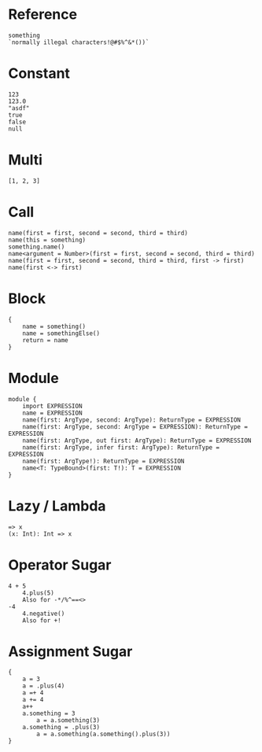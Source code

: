 # Reference

    something
    `normally illegal characters!@#$%^&*())`

# Constant

    123
    123.0
    "asdf"
    true
    false
    null

# Multi

    [1, 2, 3]

# Call

    name(first = first, second = second, third = third)
    name(this = something)
    something.name()
    name<argument = Number>(first = first, second = second, third = third)
    name(first = first, second = second, third = third, first -> first)
    name(first <-> first)

# Block

    {
        name = something()
        name = somethingElse()
        return = name
    }

# Module
    
    module {
        import EXPRESSION
        name = EXPRESSION
        name(first: ArgType, second: ArgType): ReturnType = EXPRESSION
        name(first: ArgType, second: ArgType = EXPRESSION): ReturnType = EXPRESSION
        name(first: ArgType, out first: ArgType): ReturnType = EXPRESSION
        name(first: ArgType, infer first: ArgType): ReturnType = EXPRESSION
        name(first: ArgType!): ReturnType = EXPRESSION
        name<T: TypeBound>(first: T!): T = EXPRESSION
    }

# Lazy / Lambda

    => x
    (x: Int): Int => x

# Operator Sugar

    4 + 5
        4.plus(5)
        Also for -*/%^==<>
    -4
        4.negative()
        Also for +!
    
# Assignment Sugar

    {
        a = 3
        a = .plus(4)
        a =+ 4
        a += 4
        a++
        a.something = 3
            a = a.something(3)
        a.something = .plus(3)
            a = a.something(a.something().plus(3))
    }